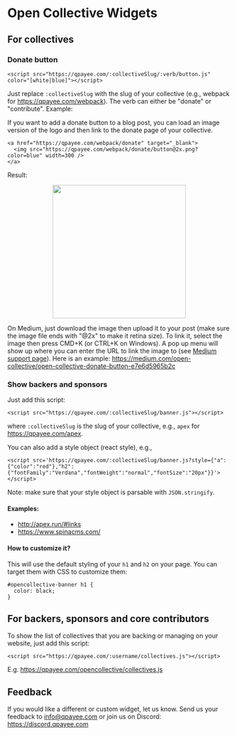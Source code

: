 # Open Collective Widgets

## For collectives

### Donate button

    <script src="https://qpayee.com/:collectiveSlug/:verb/button.js" color="[white|blue]"></script>

Just replace `:collectiveSlug` with the slug of your collective (e.g., webpack for https://qpayee.com/webpack).
The verb can either be "donate" or "contribute".
Example:

<center><script src="https://qpayee.com/webpack/donate/button.js"></script><script src="https://qpayee.com/webpack/donate/button.js" color="blue"></script><script src="https://qpayee.com/webpack/contribute/button.js" color="blue"></script></center>

If you want to add a donate button to a blog post, you can load an image version of the logo and then link to the donate page of your collective.

    <a href="https://qpayee.com/webpack/donate" target="_blank">
      <img src="https://qpayee.com/webpack/donate/button@2x.png?color=blue" width=300 />
    </a>

Result:

<center><a href="https://qpayee.com/webpack/donate" target="_blank"><img src="https://qpayee.com/webpack/donate/button@2x.png?color=blue" width=300 /></a></center>

On Medium, just download the image then upload it to your post (make sure the image file ends with "@2x" to make it retina size). To link it, select the image then press CMD+K (or CTRL+K on Windows). A pop up menu will show up where you can enter the URL to link the image to (see [Medium support page](https://help.medium.com/hc/en-us/articles/115004808847-Image-links)). Here is an example: https://medium.com/open-collective/open-collective-donate-button-e7e6d5965b2c

### Show backers and sponsors

Just add this script:

    <script src="https://qpayee.com/:collectiveSlug/banner.js"></script>

where `:collectiveSlug` is the slug of your collective, e.g., `apex` for https://qpayee.com/apex.

You can also add a style object (react style), e.g.,

    <script src='https://qpayee.com/:collectiveSlug/banner.js?style={"a":{"color":"red"},"h2":{"fontFamily":"Verdana","fontWeight":"normal","fontSize":"20px"}}'></script>

Note: make sure that your style object is parsable with `JSON.stringify`.

#### Examples:

- http://apex.run/#links
- https://www.spinacms.com/

#### How to customize it?

This will use the default styling of your `h1` and `h2` on your page.
You can target them with CSS to customize them:

    #opencollective-banner h1 {
      color: black;
    }

## For backers, sponsors and core contributors

To show the list of collectives that you are backing or managing on your website, just add this script:

    <script src="https://qpayee.com/:username/collectives.js"></script>

E.g. https://qpayee.com/opencollective/collectives.js

<script src="https://qpayee.com/opencollective/collectives.js"></script>

## Feedback

If you would like a different or custom widget, let us know. Send us your feedback to info@qpayee.com or join us on Discord: https://discord.qpayee.com
